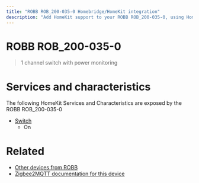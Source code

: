 ```yaml
---
title: "ROBB ROB_200-035-0 Homebridge/HomeKit integration"
description: "Add HomeKit support to your ROBB ROB_200-035-0, using Homebridge, Zigbee2MQTT and homebridge-z2m."
---
```

<!---
This file has been GENERATED using src/docgen/docgen.ts
DO NOT EDIT THIS FILE MANUALLY!
-->
# ROBB ROB_200-035-0
> 1 channel switch with power monitoring


# Services and characteristics
The following HomeKit Services and Characteristics are exposed by
the ROBB ROB_200-035-0

* [Switch](../../switch.md)
  * On


# Related
* [Other devices from ROBB](../index.md#robb)
* [Zigbee2MQTT documentation for this device](https://www.zigbee2mqtt.io/devices/ROB_200-035-0.html)